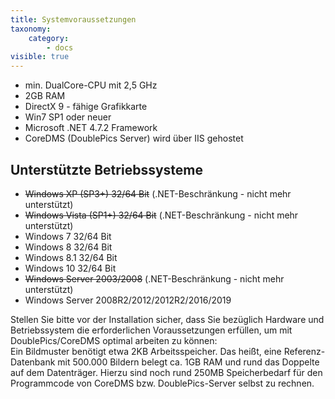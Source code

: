```yaml
---
title: Systemvoraussetzungen
taxonomy:
    category:
        - docs
visible: true
---
```


* min. DualCore-CPU mit 2,5 GHz
* 2GB RAM
* DirectX 9 - fähige Grafikkarte
* Win7 SP1 oder neuer
* Microsoft .NET 4.7.2 Framework
* CoreDMS (DoublePics Server) wird über IIS gehostet

## Unterstützte Betriebssysteme
* ~~Windows XP (SP3+) 32/64 Bit~~ (.NET-Beschränkung - nicht mehr unterstützt)
* ~~Windows Vista (SP1+) 32/64 Bit~~ (.NET-Beschränkung - nicht mehr unterstützt)
* Windows 7 32/64 Bit
* Windows 8 32/64 Bit
* Windows 8.1 32/64 Bit
* Windows 10 32/64 Bit
* ~~Windows Server 2003/2008~~ (.NET-Beschränkung - nicht mehr unterstützt)
* Windows Server 2008R2/2012/2012R2/2016/2019

Stellen Sie bitte vor der Installation sicher, dass Sie bezüglich Hardware und Betriebssystem die erforderlichen Voraussetzungen erfüllen, um mit DoublePics/CoreDMS optimal arbeiten zu können:  
Ein Bildmuster benötigt etwa 2KB Arbeitsspeicher. Das heißt, eine Referenz-Datenbank mit 500.000 Bildern belegt ca. 1GB RAM und rund das Doppelte auf dem Datenträger. Hierzu sind noch rund 250MB Speicherbedarf für den Programmcode von CoreDMS bzw. DoublePics-Server selbst zu rechnen.